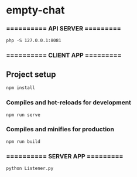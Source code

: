 # empty-chat

### ========== API SERVER =========

```
php -S 127.0.0.1:8081
```

### ========== CLIENT APP =========

## Project setup
```
npm install
```

### Compiles and hot-reloads for development
```
npm run serve
```

### Compiles and minifies for production
```
npm run build
```

### ========== SERVER APP =========

```
python Listener.py
```


